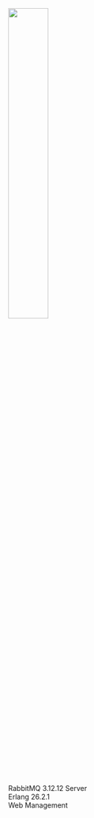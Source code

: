 <img src="https://www.rabbitmq.com/img/logo-rabbitmq.svg" style="width: 40%; height: 40%;">
<br>
RabbitMQ 3.12.12 Server <br>
Erlang 26.2.1 <br>
Web Management <br>
